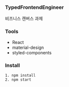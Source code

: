 ### TypedFrontendEngineer

비즈니스 캔버스 과제

### Tools

- React
- material-design
- styled-components

### Install

```tsx
1. npm install
2. npm start
```
